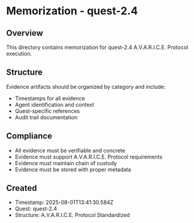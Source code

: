 # Memorization - quest-2.4

## Overview

This directory contains memorization for quest-2.4 A.V.A.R.I.C.E. Protocol execution.

## Structure

Evidence artifacts should be organized by category and include:

- Timestamps for all evidence
- Agent identification and context
- Quest-specific references
- Audit trail documentation

## Compliance

- All evidence must be verifiable and concrete
- Evidence must support A.V.A.R.I.C.E. Protocol requirements
- Evidence must maintain chain of custody
- Evidence must be stored with proper metadata

## Created

- Timestamp: 2025-08-01T13:41:30.584Z
- Quest: quest-2.4
- Structure: A.V.A.R.I.C.E. Protocol Standardized
